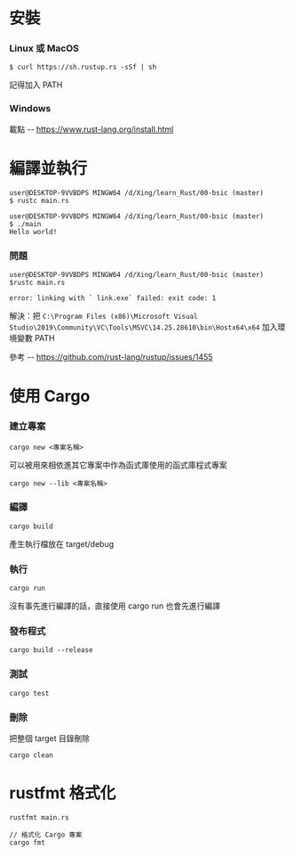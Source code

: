 # 安裝
### Linux 或 MacOS
```$ curl https://sh.rustup.rs -sSf | sh```

記得加入 PATH

### Windows 

載點 -- https://www.rust-lang.org/install.html

# 編譯並執行
```
user@DESKTOP-9VVBDPS MINGW64 /d/Xing/learn_Rust/00-bsic (master)
$ rustc main.rs

user@DESKTOP-9VVBDPS MINGW64 /d/Xing/learn_Rust/00-bsic (master)
$ ./main
Hello world!  
```

### 問題
```
user@DESKTOP-9VVBDPS MINGW64 /d/Xing/learn_Rust/00-bsic (master)
$rustc main.rs

error: linking with ` link.exe` failed: exit code: 1
```

解決：把 `C:\Program Files (x86)\Microsoft Visual Studio\2019\Community\VC\Tools\MSVC\14.25.28610\bin\Hostx64\x64` 加入環境變數 PATH

參考 -- https://github.com/rust-lang/rustup/issues/1455

# 使用 Cargo

### 建立專案
```
cargo new <專案名稱>
```

可以被用來相依進其它專案中作為函式庫使用的函式庫程式專案
```
cargo new --lib <專案名稱>
```
### 編譯
```
cargo build
```
產生執行檔放在 target/debug

### 執行
```
cargo run
```
沒有事先進行編譯的話，直接使用 cargo run 也會先進行編譯

### 發布程式
```
cargo build --release
```

### 測試
```
cargo test
```

### 刪除
把整個 target 目錄刪除
```
cargo clean
```
# rustfmt 格式化
```
rustfmt main.rs

// 格式化 Cargo 專案
cargo fmt
```
